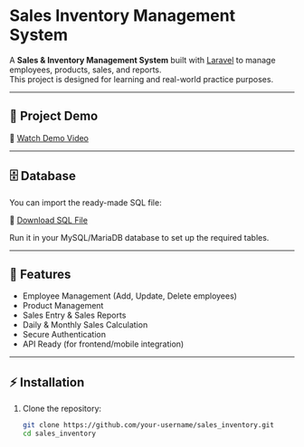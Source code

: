 # Sales Inventory Management System

A **Sales & Inventory Management System** built with [Laravel](https://laravel.com) to manage employees, products, sales, and reports.  
This project is designed for learning and real-world practice purposes.

---

## 🎥 Project Demo

🔗 [Watch Demo Video](https://drive.google.com/file/d/1GeLjOXkiIEultU8g4XO-OYuWuA4Fj17R/view?usp=drive_link)

---

## 🗄️ Database

You can import the ready-made SQL file:  

📂 [Download SQL File](https://drive.google.com/file/d/1l6P_hePj-OEnOD3c4IJC6VMNMVjTpVUl/view?usp=drive_link)

Run it in your MySQL/MariaDB database to set up the required tables.

---

## 🚀 Features

- Employee Management (Add, Update, Delete employees)
- Product Management
- Sales Entry & Sales Reports
- Daily & Monthly Sales Calculation
- Secure Authentication
- API Ready (for frontend/mobile integration)

---

## ⚡ Installation

1. Clone the repository:
   ```bash
   git clone https://github.com/your-username/sales_inventory.git
   cd sales_inventory
